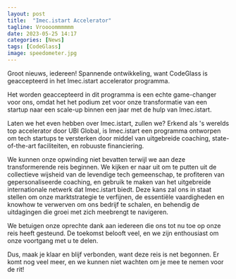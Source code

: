 ```yaml
---
layout: post
title:  "Imec.istart Accelerator"
tagline: Vroooommmmmm
date: 2023-05-25 14:17
categories: [News]
tags: [CodeGlass]
image: speedometer.jpg
---
```

Groot nieuws, iedereen! Spannende ontwikkeling, want CodeGlass is geaccepteerd in het Imec.istart accelerator programma.

Het worden geaccepteerd in dit programma is een echte game-changer voor ons, omdat het het podium zet voor onze transformatie van een startup naar een scale-up binnen een jaar met de hulp van Imec.istart.

Laten we het even hebben over Imec.istart, zullen we? Erkend als 's werelds top accelerator door UBI Global, is Imec.istart een programma ontworpen om tech startups te versterken door middel van uitgebreide coaching, state-of-the-art faciliteiten, en robuuste financiering.

We kunnen onze opwinding niet bevatten terwijl we aan deze transformerende reis beginnen. We kijken er naar uit om te putten uit de collectieve wijsheid van de levendige tech gemeenschap, te profiteren van gepersonaliseerde coaching, en gebruik te maken van het uitgebreide internationale netwerk dat Imec.istart biedt. Deze kans zal ons in staat stellen om onze marktstrategie te verfijnen, de essentiële vaardigheden en knowhow te verwerven om ons bedrijf te schalen, en behendig de uitdagingen die groei met zich meebrengt te navigeren.

We betuigen onze oprechte dank aan iedereen die ons tot nu toe op onze reis heeft gesteund. De toekomst belooft veel, en we zijn enthousiast om onze voortgang met u te delen.

Dus, maak je klaar en blijf verbonden, want deze reis is net begonnen. Er komt nog veel meer, en we kunnen niet wachten om je mee te nemen voor de rit!